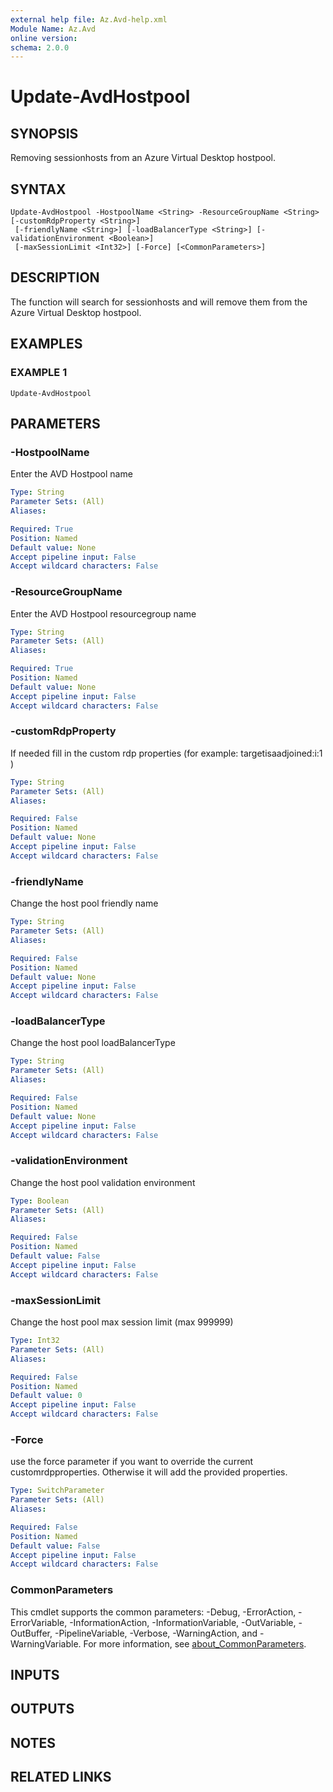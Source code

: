 ```yaml
---
external help file: Az.Avd-help.xml
Module Name: Az.Avd
online version:
schema: 2.0.0
---
```


# Update-AvdHostpool

## SYNOPSIS
Removing sessionhosts from an Azure Virtual Desktop hostpool.

## SYNTAX

```
Update-AvdHostpool -HostpoolName <String> -ResourceGroupName <String> [-customRdpProperty <String>]
 [-friendlyName <String>] [-loadBalancerType <String>] [-validationEnvironment <Boolean>]
 [-maxSessionLimit <Int32>] [-Force] [<CommonParameters>]
```

## DESCRIPTION
The function will search for sessionhosts and will remove them from the Azure Virtual Desktop hostpool.

## EXAMPLES

### EXAMPLE 1
```
Update-AvdHostpool
```

## PARAMETERS

### -HostpoolName
Enter the AVD Hostpool name

```yaml
Type: String
Parameter Sets: (All)
Aliases:

Required: True
Position: Named
Default value: None
Accept pipeline input: False
Accept wildcard characters: False
```

### -ResourceGroupName
Enter the AVD Hostpool resourcegroup name

```yaml
Type: String
Parameter Sets: (All)
Aliases:

Required: True
Position: Named
Default value: None
Accept pipeline input: False
Accept wildcard characters: False
```

### -customRdpProperty
If needed fill in the custom rdp properties (for example: targetisaadjoined:i:1 )

```yaml
Type: String
Parameter Sets: (All)
Aliases:

Required: False
Position: Named
Default value: None
Accept pipeline input: False
Accept wildcard characters: False
```

### -friendlyName
Change the host pool friendly name

```yaml
Type: String
Parameter Sets: (All)
Aliases:

Required: False
Position: Named
Default value: None
Accept pipeline input: False
Accept wildcard characters: False
```

### -loadBalancerType
Change the host pool loadBalancerType

```yaml
Type: String
Parameter Sets: (All)
Aliases:

Required: False
Position: Named
Default value: None
Accept pipeline input: False
Accept wildcard characters: False
```

### -validationEnvironment
Change the host pool validation environment

```yaml
Type: Boolean
Parameter Sets: (All)
Aliases:

Required: False
Position: Named
Default value: False
Accept pipeline input: False
Accept wildcard characters: False
```

### -maxSessionLimit
Change the host pool max session limit (max 999999)

```yaml
Type: Int32
Parameter Sets: (All)
Aliases:

Required: False
Position: Named
Default value: 0
Accept pipeline input: False
Accept wildcard characters: False
```

### -Force
use the force parameter if you want to override the current customrdpproperties.
Otherwise it will add the provided properties.

```yaml
Type: SwitchParameter
Parameter Sets: (All)
Aliases:

Required: False
Position: Named
Default value: False
Accept pipeline input: False
Accept wildcard characters: False
```

### CommonParameters
This cmdlet supports the common parameters: -Debug, -ErrorAction, -ErrorVariable, -InformationAction, -InformationVariable, -OutVariable, -OutBuffer, -PipelineVariable, -Verbose, -WarningAction, and -WarningVariable. For more information, see [about_CommonParameters](http://go.microsoft.com/fwlink/?LinkID=113216).

## INPUTS

## OUTPUTS

## NOTES

## RELATED LINKS
